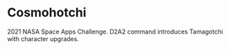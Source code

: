 # Cosmohotchi
2021 NASA Space Apps Challenge. D2A2 command introduces Tamagotchi with character upgrades.

